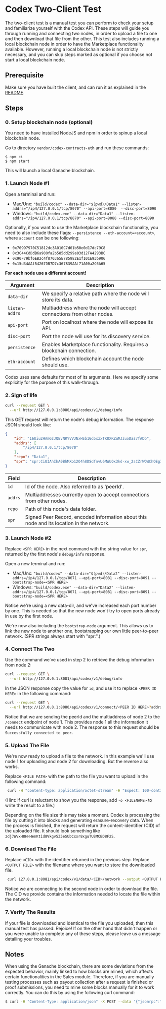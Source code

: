 # Codex Two-Client Test

The two-client test is a manual test you can perform to check your setup and familiarize yourself with the Codex API. These steps will guide you through running and connecting two nodes, in order to upload a file to one and then download that file from the other. This test also includes running a local blockchain node in order to have the Marketplace functionality available. However, running a local blockchain node is not strictly necessary, and you can skip steps marked as optional if you choose not start a local blockchain node.

## Prerequisite

Make sure you have built the client, and can run it as explained in the [README](../README.md).

## Steps

### 0. Setup blockchain node (optional)

You need to have installed NodeJS and npm in order to spinup a local blockchain node.

Go to directory `vendor/codex-contracts-eth` and run these commands:
```
$ npm ci
$ npm start
```

This will launch a local Ganache blockchain.

### 1. Launch Node #1

Open a terminal and run:
- Mac/Unx: `"build/codex" --data-dir="$(pwd)/Data1" --listen-addrs="/ip4/127.0.0.1/tcp/8070" --api-port=8080  --disc-port=8090`
- Windows: `"build/codex.exe" --data-dir="Data1" --listen-addrs="/ip4/127.0.0.1/tcp/8070" --api-port=8080 --disc-port=8090`

Optionally, if you want to use the Marketplace blockchain functionality, you need to also include these flags: `--persistence --eth-account=<account>`, where `account` can be one following:

  - `0x70997970C51812dc3A010C7d01b50e0d17dc79C8`
  - `0x3C44CdDdB6a900fa2b585dd299e03d12FA4293BC`
  - `0x90F79bf6EB2c4f870365E785982E1f101E93b906`
  - `0x15d34AAf54267DB7D7c367839AAf71A00a2C6A65`

**For each node use a different account!**

| Argument       | Description                                                           |
|----------------|-----------------------------------------------------------------------|
| `data-dir`     | We specify a relative path where the node will store its data.        |
| `listen-addrs` | Multiaddress where the node will accept connections from other nodes. |
| `api-port`     | Port on localhost where the node will expose its API.                 |
| `disc-port`    | Port the node will use for its discovery service.                     |
| `persistence`  | Enables Marketplace functionality. Requires a blockchain connection.    |
| `eth-account`  | Defines which blockchain account the node should use.                     |

Codex uses sane defaults for most of its arguments. Here we specify some explicitly for the purpose of this walk-through.

### 2. Sign of life

```bash
curl --request GET \
  --url http://127.0.0.1:8080/api/codex/v1/debug/info
```

This GET request will return the node's debug information. The response JSON should look like:

```json
{
	"id": "16Uiu2HAmGzJQEvNRYVVJNxHSb1Gd5xzxTK8XRZuMJzuoDaz7fADb",
	"addrs": [
		"/ip4/127.0.0.1/tcp/8070"
	],
	"repo": "Data1",
	"spr": "spr:CiUIAhIhA0BhMXo12O4h8DSdfnvU6MWUQx3kd-xw_2sCZrWOWChOEgIDARo8CicAJQgCEiEDQGExejXY7iHwNJ1-e9ToxZRDHeR37HD_awJmtY5YKE4Q7aqInwYaCwoJBH8AAAGRAh-aKkYwRAIgSHGvrb4mxQbOTU5wdcJJYz3fErkVx4v09nqHE4n9d4ECIGWyfF58pmfUKeC7MWCtIhBDCgNJkjHz2JkKfJoYgqHW"
}
```

| Field   | Description                                                                              |
| ------- | ---------------------------------------------------------------------------------------- |
| `id`    | Id of the node. Also referred to as 'peerId'.                                            |
| `addrs` | Multiaddresses currently open to accept connections from other nodes.                    |
| `repo`  | Path of this node's data folder.                                                         |
| `spr`   | Signed Peer Record, encoded information about this node and its location in the network. |

### 3. Launch Node #2

Replace `<SPR HERE>` in the next command with the string value for `spr`, returned by the first node's `debug/info` response.

Open a new terminal and run:
- Mac/Unx: `"build/codex" --data-dir="$(pwd)/Data2" --listen-addrs=/ip4/127.0.0.1/tcp/8071 --api-port=8081 --disc-port=8091 --bootstrap-node=<SPR HERE>`
- Windows: `"build/codex.exe" --data-dir="Data2" --listen-addrs=/ip4/127.0.0.1/tcp/8071 --api-port=8081 --disc-port=8091 --bootstrap-node=<SPR HERE>`

Notice we're using a new data-dir, and we've increased each port number by one. This is needed so that the new node won't try to open ports already in use by the first node.

We're now also including the `bootstrap-node` argument. This allows us to link the new node to another one, bootstrapping our own little peer-to-peer network. (SPR strings always start with "spr:".)

### 4. Connect The Two

Use the command we've used in step 2 to retrieve the debug information from node 2:

```bash
curl --request GET \
  --url http://127.0.0.1:8081/api/codex/v1/debug/info
```

In the JSON response copy the value for `id`, and use it to replace `<PEER ID HERE>` in the following command:

```bash
curl --request GET \
  --url http://127.0.0.1:8080/api/codex/v1/connect/<PEER ID HERE>?addrs=/ip4/127.0.0.1/tcp/8071
```

Notice that we are sending the peerId and the multiaddress of node 2 to the `/connect` endpoint of node 1. This provides node 1 all the information it needs to communicate with node 2. The response to this request should be `Successfully connected to peer`.

### 5. Upload The File

We're now ready to upload a file to the network. In this example we'll use node 1 for uploading and node 2 for downloading. But the reverse also works.

Replace `<FILE PATH>` with the path to the file you want to upload in the following command:

```bash
 curl -H "content-type: application/octet-stream" -H "Expect: 100-continue" -T "<FILE PATH>" 127.0.0.1:8080/api/codex/v1/data -X POST
```

(Hint: if curl is reluctant to show you the response, add `-o <FILENAME>` to write the result to a file.)

Depending on the file size this may take a moment. Codex is processing the file by cutting it into blocks and generating erasure-recovery data. When the process is finished, the request will return the content-identifier (CID) of the uploaded file. It should look something like `zdj7WVxH8HHHenKtid8Vkgv5Z5eSUbCxxr8xguTUBMCBD8F2S`.

### 6. Download The File

Replace `<CID>` with the identifier returned in the previous step. Replace `<OUTPUT FILE>` with the filename where you want to store the downloaded file.

```bash
 curl 127.0.0.1:8081/api/codex/v1/data/<CID>/network --output <OUTPUT FILE>
 ```

Notice we are connecting to the second node in order to download the file. The CID we provide contains the information needed to locate the file within the network.

### 7. Verify The Results

If your file is downloaded and identical to the file you uploaded, then this manual test has passed. Rejoice! If on the other hand that didn't happen or you were unable to complete any of these steps, please leave us a message detailing your troubles.

## Notes

When using the Ganache blockchain, there are some deviations from the expected behavior, mainly linked to how blocks are mined, which affects certain functionalities in the Sales module.
Therefore, if you are manually testing processes such as payout collection after a request is finished or proof submissions, you need to mine some blocks manually for it to work correctly. You can do this by using the following curl command:

```bash
$ curl -H "Content-Type: application/json" -X POST --data '{"jsonrpc":"2.0","method":"evm_mine","params":[],"id":67}' 127.0.0.1:8545
```
